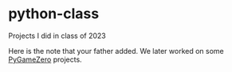 # python-class
Projects I did in class of 2023

Here is the note that your father added. We later worked on some [PyGameZero](https://pygame-zero.readthedocs.io/en/stable/) projects.